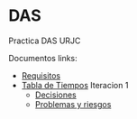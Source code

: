 # DAS
Practica DAS URJC

Documentos links:
- [Requisitos](https://onedrive.live.com/view.aspx?resid=F6BB21C7A6904402!2102&ithint=file%2cdocx&authkey=!AJcwCz_z-XJIJ8o)
- [Tabla de Tiempos](https://uporto-my.sharepoint.com/:w:/g/personal/up201503342_ms_uporto_pt/EceChVH0CK9OoaI9G7S3yjIBZZP_g1fgkw82jIBcGOCIbQ?e=9oePPC)
Iteracion 1
	- [Decisiones](https://uporto-my.sharepoint.com/:w:/g/personal/up201503342_ms_uporto_pt/EVOf-LbR9ytKoeJ-xEs4p4YBLtbUeSmcc-kfBHxTa6k3nA?rtime=NXlzUNFW10g)	
	- [Problemas y riesgos](https://uporto-my.sharepoint.com/:w:/g/personal/up201503342_ms_uporto_pt/EYbUL7LwJGhAtTZKJAeP48cBRZpt9LGnjN_POL7slQUQag?e=DMlqDD)